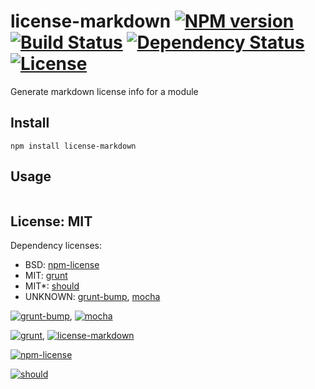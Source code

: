 # license-markdown [![NPM version](https://badge.fury.io/js/license-markdown.png?branch=master)](https://npmjs.org/package/license-markdown) [![Build Status](https://travis-ci.org/angleman/license-markdown.png?branch=master)](https://travis-ci.org/angleman/license-markdown) [![Dependency Status](https://gemnasium.com/angleman/license-markdown.png?branch=master)](https://gemnasium.com/angleman/license-markdown) [![License](http://badgr.co/use/MIT.png?bg=%234ed50e)](http://opensource.org/licenses/MIT)

Generate markdown license info for a module


## Install

```
npm install license-markdown
```

## Usage

```javascript
```


## License: MIT

Dependency licenses:
- BSD: [npm-license](http://github.com/AceMetrix/license-checker)
- MIT: [grunt](https://github.com/gruntjs/grunt)
- MIT*: [should](https://github.com/visionmedia/should.js)
- UNKNOWN: [grunt-bump](https://github.com/vojtajina/grunt-bump), [mocha](https://github.com/visionmedia/mocha)

[![grunt-bump](http://badgr.co/UNKNOWN/grunt-bump.png?bg=%fff47f)](https://github.com/vojtajina/grunt-bump), [![mocha](http://badgr.co/UNKNOWN/mocha.png?bg=%fff47f)](https://github.com/visionmedia/mocha)

[![grunt](http://badgr.co/MIT/grunt.png?bg=%234ed50e)](https://github.com/gruntjs/grunt), [![license-markdown](http://badgr.co/MIT/license-markdown.png?bg=%234ed50e)](https://github.com/angleman/license-markdown)

[![npm-license](http://badgr.co/BSD/npm-license.png?bg=%234ed50e)](http://github.com/AceMetrix/license-checker)

[![should](http://badgr.co/MIT*/should.png?bg=%234ed50e)](https://github.com/visionmedia/should.js)
